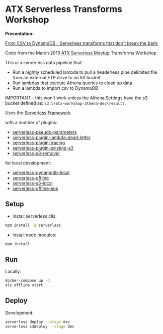 # ATX Serverless Transforms Workshop

**Presentation:**

[From CSV to DynamoDB - Serverless transforms that don't break the bank](https://slides.com/jjacobs/deck-6/fullscreen?token=GHSaxi_R)

Code from the March 2019 [ATX Serverless Meetup](https://www.meetup.com/ATX-Serverless/) Transforms Workshop

This is a serverless data pipeline that:

 - Run a nightly scheduled lambda to pull a headerless pipe delimited file from an external FTP drive to an S3 bucket
 - Run lambdas that execute Athena queries to clean up data
 - Run a lambda to import csv to DynamoDB

IMPORTANT - this won't work unless the Athena Settings have the s3 bucket defined as: `s3:\\atx-workshop-athena-dev\results`.

Uses the [Serverless Framework](https://serverless.com/)
 
   with a number of plugins:
   - [serverless-pseudo-parameters](https://github.com/svdgraaf/serverless-pseudo-parameters)
   - [serverless-plugin-lambda-dead-letter](https://github.com/gmetzker/serverless-plugin-lambda-dead-letter)
   - [serverless-plugin-tracing](https://github.com/alex-murashkin/serverless-plugin-tracing)
   - [serverless-plugin-existing-s3](https://github.com/matt-filion/serverless-external-s3-event)
   - [serverless-s3-remover](https://github.com/sinofseven/serverless-s3-remover)
  
   for local development:
   - [serverless-dynamodb-local](https://github.com/99xt/serverless-dynamodb-local)
   - [serverless-offline](https://github.com/dherault/serverless-offline)
   - [serverless-s3-local](https://github.com/ar90n/serverless-s3-local)
   - [serverless-offline-sns](https://github.com/mj1618/serverless-offline-sns)

## Setup

- Install serverless clis:

```bash
npm install -g serverless
```
- Install node modules:

```bash
npm install
```

## Run

Locally:

```bash
docker-compose up -d
sls offline start 
```

## Deploy

Development:

```bash
serverless deploy --stage dev
serverless s3deploy --stage dev
```

